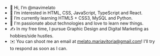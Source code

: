 - 👋 Hi, I’m @mavimelato
- 👀 I’m interested in HTML, CSS, JavaScript, TypeScript and React. 
- 🌱 I’m currently learning HTML5 + CSS3, MySQL and Python.
- 💞️ I'm passionate about technologies and love to learn new things.
- ✍️ In my free time, I pursue Graphic Design and Digital Marketing as hobbies/side hustles.
- ✉️  You can shoot me an email at melato.mariavitoria@gmail.com! I'll try to respond as soon as I can.

<!---
mavimelato/mavimelato is a ✨ special ✨ repository because its `README.md` (this file) appears on your GitHub profile.
You can click the Preview link to take a look at your changes.
--->
